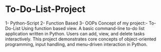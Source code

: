 # To-Do-List-Project
1- Python-Script 2- Function Based 3- OOPs Concept of my project:- To-Do-List Using function based view. A basic command-line to-do list application written in Python. Users can add, view, and delete tasks interactively. This project demonstrates core concepts of object-oriented programming, input handling, and menu-driven interaction in Python.
